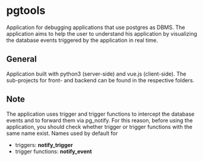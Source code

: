 # pgtools

Application for debugging applications that use postgres as DBMS.
The application aims to help the user to understand his application by visualizing the database events triggered by the application in real time.

## General
Application built with python3 (server-side) and vue.js (client-side).
The sub-projects for front- and backend can be found in the respective folders.

## Note
The application uses trigger and trigger functions to intercept the database events and to forward them via pg_notify. For this reason, before using the application, you should check whether trigger or trigger functions with the same name exist.
Names used by default for
* triggers: **notify_trigger**
* trigger functions: **notify_event**